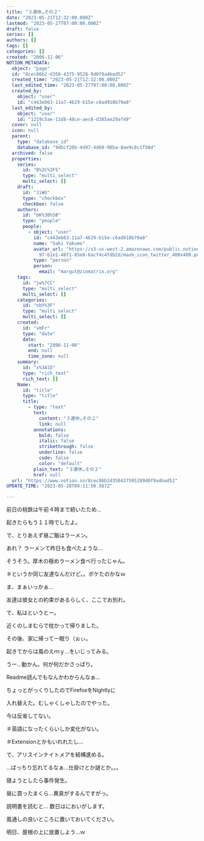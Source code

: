 ```yaml
---
title: "３連休…その２"
date: "2023-05-21T12:32:00.000Z"
lastmod: "2023-05-27T07:00:00.000Z"
draft: false
series: []
authors: []
tags: []
categories: []
created: "2006-11-06"
NOTION_METADATA:
  object: "page"
  id: "8cec86b2-d350-4375-9528-9d0f9a4bad52"
  created_time: "2023-05-21T12:32:00.000Z"
  last_edited_time: "2023-05-27T07:00:00.000Z"
  created_by:
    object: "user"
    id: "c443eb63-11a7-4629-b15e-c6ad918b79a0"
  last_edited_by:
    object: "user"
    id: "1219c5ae-11d8-48ce-aec6-d385ae29af49"
  cover: null
  icon: null
  parent:
    type: "database_id"
    database_id: "9dbcf20b-4d97-4d69-98ba-8ae9c8c1f58d"
  archived: false
  properties:
    series:
      id: "B%3C%3FS"
      type: "multi_select"
      multi_select: []
    draft:
      id: "JiWU"
      type: "checkbox"
      checkbox: false
    authors:
      id: "bK%3B%5B"
      type: "people"
      people:
        - object: "user"
          id: "c443eb63-11a7-4629-b15e-c6ad918b79a0"
          name: "Saki Yakumo"
          avatar_url: "https://s3-us-west-2.amazonaws.com/public.notion-static.com/3ad1c4\
            97-61e1-48f1-85e8-6acf4c4fdb2d/maoh_icon_twitter_400x400.png"
          type: "person"
          person:
            email: "marqut@ziomatrix.org"
    tags:
      id: "jw%7CC"
      type: "multi_select"
      multi_select: []
    categories:
      id: "nbY%3F"
      type: "multi_select"
      multi_select: []
    created:
      id: "vmFr"
      type: "date"
      date:
        start: "2006-11-06"
        end: null
        time_zone: null
    summary:
      id: "x%3AlD"
      type: "rich_text"
      rich_text: []
    Name:
      id: "title"
      type: "title"
      title:
        - type: "text"
          text:
            content: "３連休…その２"
            link: null
          annotations:
            bold: false
            italic: false
            strikethrough: false
            underline: false
            code: false
            color: "default"
          plain_text: "３連休…その２"
          href: null
  url: "https://www.notion.so/8cec86b2d350437595289d0f9a4bad52"
UPDATE_TIME: "2023-05-28T09:11:50.587Z"

---
```

<link rel="stylesheet" href="https://cdn.jsdelivr.net/npm/katex@0.16.2/dist/katex.min.css" integrity="sha384-bYdxxUwYipFNohQlHt0bjN/LCpueqWz13HufFEV1SUatKs1cm4L6fFgCi1jT643X" crossorigin="anonymous">


前日の桃鉄は午前４時まで続いたため…


起きたらもう１１時でしたよ。


で、とりあえず昼ご飯はラーメン。


あれ？ ラーメンて昨日も食べたような…


そうそう。厚木の極めラーメン食べ行ったじゃん。


＃というか同じ友達なんだけど。。ボケたのかなｗ


ま、まぁいっかぁ…


友達は彼女との約束があるらしく、ここでお別れ。


で、私はというとー。


近くのしまむらで枕かって帰りました。


その後、家に帰って一眠り（ぉぃ。


起きてからは風のえｍｙ…をいじってみる。


うー…動かん。何が何だかさっぱり。


Readme読んでもなんかわからんなぁ…


ちょっとがっくりしたのでFirefoxをNightlyに


入れ替えた。むしゃくしゃしたのでやった。


今は反省してない。


＃英語になったくらいしか変化がない。


＃Extensionとかもいれれたし…


で、アリスインナイトメアを結構進める。


…ばっちり忘れてるなぁ…仕掛けとか謎とか。。。


寝ようとしたら事件発生。


昼に買ったまくら…異臭がするんですがっ。


説明書を読むと… 数日はにおいがします。


風通しの良いところに置いておいてください。


明日、屋根の上に放置しよう…ｗ

